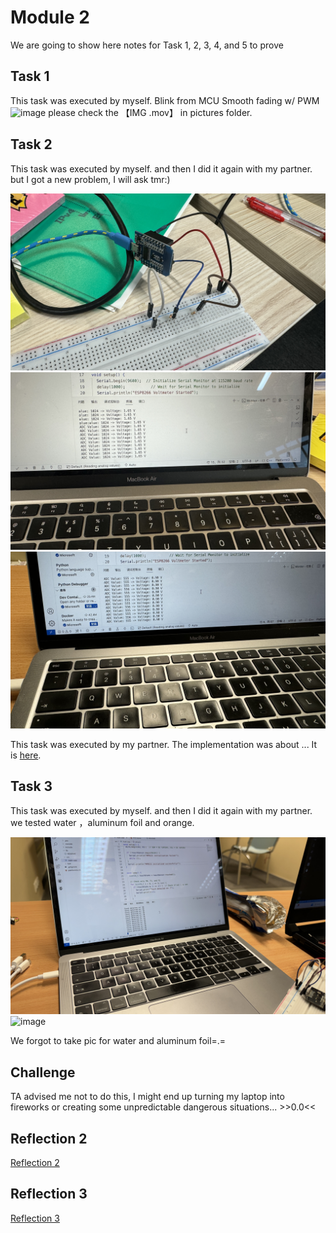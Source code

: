 # Module 2

We are going to show here notes for Task 1, 2, 3, 4, and 5 to prove

## Task 1

This task was executed by myself.
Blink from MCU
Smooth fading w/ PWM
![image](https://github.com/Minnie1st/iot-portfolio-minnie/blob/main/Module02/pictures/IMG_9624.JPG?raw=true)
please check the 【IMG .mov】 in pictures folder.

## Task 2

This task was executed by myself. and then I did it again with my partner.
but I got a new problem, I will ask tmr:)

![image](https://github.com/Minnie1st/iot-portfolio-minnie/blob/main/Module02/pictures/IMG_9675.JPG?raw=true)
![image](https://github.com/Minnie1st/iot-portfolio-minnie/blob/main/Module02/pictures/IMG_9676.JPG?raw=true)
![image](https://github.com/Minnie1st/iot-portfolio-minnie/blob/main/Module02/pictures/IMG_9680.JPG?raw=true)

This task was executed by my partner. The implementation was about ... 
It is [here](https://github.com/partner/iot-portfolio/Module02/Readme.md#task-2).

## Task 3

This task was executed by myself. and then I did it again with my partner. we tested water ，aluminum foil and orange.

![image](https://github.com/Minnie1st/iot-portfolio-minnie/blob/main/Module02/pictures/IMG_9679.JPG?raw=true)
![image](https://github.com/Minnie1st/iot-portfolio-minnie/blob/main/Module02/pictures/IMG_9678.JPG?raw=true)

We forgot to take pic for water and aluminum foil=.=

## Challenge
TA advised me not to do this, I might end up turning my laptop into fireworks or creating some unpredictable dangerous situations... >>0.0<<

## Reflection 2
[Reflection 2](../Reflections/ref02.md)

## Reflection 3
[Reflection 3](../Reflections/ref03.md)


